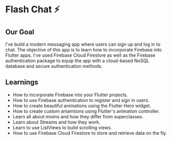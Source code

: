 # Flash Chat ⚡️

## Our Goal

I've build a modern messaging app where users can sign up and log in to chat.
The objective of this app is to learn how to incorporate Firebase into Flutter apps. I've used Firebase Cloud Firestore as well as the Firebase authentication package to equip the app with a cloud-based NoSQL database and secure authentication methods. 


## Learnings

- How to incorporate Firebase into your Flutter projects.
- How to use Firebase authentication to register and sign in users.
- How to create beautiful animations using the Flutter Hero widget.
- How to create custom aniamtions using Flutter's animation controller. 
- Learn all about mixins and how they differ from superclasses.
- Learn about Streams and how they work.
- Learn to use ListViews to build scrolling views.
- How to use Firebase Cloud Firestore to store and retrieve data on the fly.
